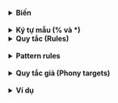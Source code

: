 <details><summary><b>Biến</b></summary>
<p>

Biến trong Makefile giúp giảm lặp lại và dễ dàng quản lý cấu hình.

Biến được chia làm 2 loại:

- **Biến do người dùng tự định nghĩa**: Được định nghĩa bởi người dùng để lưu giá trị cố định hoặc đường dẫn.

```cpp
CC = gcc		# Trình biên dịch
CFlags = -Wall -Wextra	# Các cờ biên dịch
```

- **Biến tự động**: Các biến được Makefile tự động gán giá trị trong các quy tắc:

	+ $@: Tên file mục tiêu (Target)

	+ $<: File nguồn đầu tiên trong danh sách phụ thuộc

	+ $^: Danh sách tất cả các file phụ thuộc (loại bỏ trùng lặp).

	+ $?: Danh sách các phụ thuộc mới hơn target

	+ $*: Tên file không có phần mở rộng trong quy tắc mẫu

```cpp
$(CC) -o $@ $^ 		# $@ là mục tiêu, $^ là các file phụ thuộc
```

<br>

</p>
</details>

<br>

<details><summary><b>Ký tự mẫu (% và *)</b></summary>
<p>

- Ký tự %: Đại diện cho chuỗi bất kỳ trong tên file, được sử dụng trong pattern rules.
- Ký tự *: Đại diện cho chuỗi bất kỳ trong tên file, thường được dùng trong hàm **wildcard** hoặc các biểu thức thay thế.

# Phân biệt %.o, %.c, *.c, *.o trong Makefile

- %.o :	Đại diện cho một file .o cụ thể nhưng không cố định (phần tên file là biến).	

Trong quy tắc %.o: %.c, foo.c sẽ tạo ra foo.o.

- %.c :	Đại diện cho một file .c cụ thể nhưng không cố định (phần tên file là biến).	

Trong quy tắc %.o: %.c, foo.o sẽ phụ thuộc vào foo.c.

- *.c :	Đại diện cho tất cả các file .c trong thư mục hiện tại.	

Khi sử dụng $(wildcard *.c), sẽ trả về danh sách các file .c trong thư mục hiện tại.

- *.o :	Đại diện cho tất cả các file .o trong thư mục hiện tại.	

Khi sử dụng rm -f *.o, tất cả các file .o trong thư mục hiện tại sẽ bị xóa.


# Liệt kê tất cả các file .c trong thư mục

```cpp
SOURCES = $(wildcard Source/*.c)

all:
	@echo "Danh sách file nguồn: "
	@$(foreach file, $(SOURCES), echo $(file);)
```

<br>

</p>
</details>

<details><summary><b>Quy tắc (Rules)</b></summary>
<p>

- Quy tắc trong Makefile là tập hợp các hướng dẫn để tạo ra một file mục tiêu (Target) từ các file phụ thuộc (prerequisites) bằng cách thực hiện các commands (lệnh).

```cpp
target: prerequisites
	commands
```

- target: Kết quả mong muốn (ví dụ: file thực thi, file object).
- prerequisites: Các tệp mà target phụ thuộc vào (ví dụ: file nguồn .c, file header .h).
- commands: Lệnh shell để tạo target từ prerequisites. Lệnh phải được thụt đầu dòng bằng tab.

```cpp
main.o: main.c
	gcc -c main.c -o  main.o
```

main.o là target.

main.c là phụ thuộc.

gcc -c main.c -o main.o là lệnh để biên dịch main.c thành main.o.

<br>

</p>
</details>

<br>

<details><summary><b>Pattern rules</b></summary>
<p>

- Quy tắc mẫu cho phép xử lý nhiều tệp hoặc tạo file theo một mẫu chung.

```cpp
    %.o : %.c
        gcc -c $< -o $@
        $(CC) $(CFlags) -c $< -o $@
```

- % : Đại diện cho một phần bất kỳ trong tên file.
- File mục tiêu: %.o → Tất cả các file .o.
- File phụ thuộc: %.c → File .c tương ứng với .o.
- $<: Đại diện cho file phụ thuộc (ở đây là file .c).
- $@: Đại diện cho target (ở đây là file .o).

**Ví dụ**:

```cpp
# Thư mục chứa header và source files
HEADER_DIR = Header
SOURCE_DIR = Source

# Trình biên dịch và các cờ
CC = gcc
CFLAGS = -I$(HEADER_DIR) -Wall -Wextra

$(SOURCE_DIR)/%.o: $(SOURCE_DIR)/%.c
    $(CC) $(CFLAGS) -c -o $@ $<

```

</p>
</details>

<br>

<details><summary><b>Quy tắc giả (Phony targets)</b></summary>
<p>

- Quy tắc giả không tạo ra file thực sự, thường được sử dụng cho các mục tiêu đặc biệt như ``` clean, all, run ```.

```cpp
    clean:  
        rm -f *.o myprogram
    
    run: $(TARGET)
        ./$(TARGET)

    .PHONY: clean run
```

<br>

</p>
</details>

<br>

<details><summary><b>Ví dụ</b></summary>
<p>

💻 Các file object tạo ra sẽ nằm chung thư mục vói file .c
```cpp
# Tên file thực thi
TARGET = main

# Thư mục chứa header và source files
HEADER_DIR = Header
SOURCE_DIR = Source

# Các tệp nguồn và tệp object tương ứng
SOURCES = $(wildcard $(SOURCE_DIR)/*.c)
OBJECTS = $(SOURCES:.c=.o)

# Trình biên dịch và các cờ
CC = gcc
CFLAGS = -I$(HEADER_DIR) -Wall -Wextra

# Quy tắc đầu tiên là quy tắc mặc định sẽ được thực thi
all: $(TARGET)	# make

# Quy tắc để tạo ra tệp thực thi
$(TARGET): $(OBJECTS)
	$(CC) -o $@ $^

# Quy tắc để biên dịch các tệp .c thành .o
$(SOURCE_DIR)/%.o: $(SOURCE_DIR)/%.c
	$(CC) $(CFLAGS) -c -o $@ $<

# Quy tắc để làm sạch thư mục build
clean:
	rm -f $(SOURCE_DIR)/*.o $(TARGET)

run: $(TARGET)
	./$(TARGET)

# Quy tắc giả (phony target)
.PHONY: all
```

<br>

💻 Các file object tạo ra sẽ nằm ở 1 thư mục riêng
```cpp
# Tên file thực thi
TARGET = main

# Thư mục chứa header và source files
HEADER_DIR = Header
SOURCE_DIR = Source
BINARY_DIR = Bin

# Các tệp nguồn và tệp object tương ứng
SOURCES = $(wildcard $(SOURCE_DIR)/*.c)
OBJECTS = $(SOURCES:$(SOURCE_DIR)/%.c=$(BINARY_DIR)/%.o)

# Trình biên dịch và các cờ
CC = gcc
CFLAGS = -I$(HEADER_DIR) -Wall -Wextra

# Quy tắc đầu tiên là quy tắc mặc định sẽ được thực thi
all: $(BINARY_DIR)/$(TARGET)	# make

# Tạo thư mục bin nếu chưa tồn tại
$(BINARY_DIR):
	mkdir -p $(BINARY_DIR)

# Quy tắc để tạo ra tệp thực thi
$(BINARY_DIR)/$(TARGET): $(OBJECTS)
	$(CC) -o $@ $^

# Quy tắc để biên dịch các tệp .c thành .o
$(BINARY_DIR)/%.o: $(SOURCE_DIR)/%.c 
	$(CC) $(CFLAGS) -c -o $@ $<

# Quy tắc để làm sạch thư mục build
clean:
	rm -f $(BINARY_DIR)/*.o $(BINARY_DIR)/$(TARGET)

run: $(BINARY_DIR)/$(TARGET)
	./$(BINARY_DIR)/$(TARGET)

# Quy tắc giả (phony target)
.PHONY: all
```

<br>

</p>
</details>


